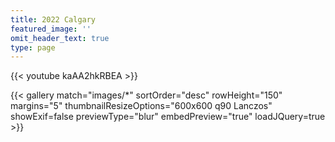 ```yaml
---
title: 2022 Calgary
featured_image: ''
omit_header_text: true
type: page
---
```


{{< youtube kaAA2hkRBEA >}}

{{< gallery match="images/*" sortOrder="desc" rowHeight="150" margins="5" thumbnailResizeOptions="600x600 q90 Lanczos" showExif=false previewType="blur" embedPreview="true" loadJQuery=true >}}
